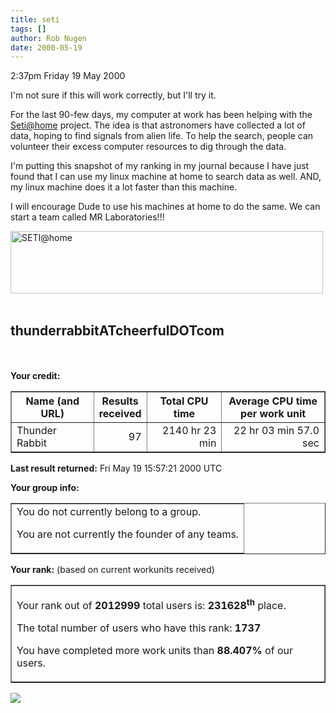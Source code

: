 ```yaml
---
title: seti
tags: []
author: Rob Nugen
date: 2000-05-19
---
```


<p class=date>2:37pm Friday 19 May 2000</p>

<p>I'm not sure if this will work correctly, but I'll try it.

<p>For the last 90-few days, my computer at work has been helping with the <a href="http://setiathome.berkeley.edu">Seti@home</a> project.  The idea is that astronomers have collected a lot of data, hoping to find signals from alien life.  To help the search, people can volunteer their excess computer resources to dig through the data.

<p>I'm putting this snapshot of my ranking in my journal because I have just found that I can use my linux machine at home to search data as well.  AND, my linux machine does it a lot faster than this machine.

<p>I will encourage Dude to use his machines at home to do the same.  We can start a team called MR Laboratories!!!

<p><img src=http://setiathome.ssl.berkeley.edu/images/better_banner.jpg width=500 height=100 alt='SETI@home' align=left>
<br clear=all><br>
<h2>thunderrabbitATcheerfulDOTcom</h2>
<br><br>
<b>Your credit: </b><br>
<table border=1><tr><th>Name (and URL)</th>
<th>Results<br>received</th>
<th>Total CPU time</th>
<th>Average CPU time<br>per work unit</th></tr>
<tr><td>Thunder Rabbit&nbsp;</td><td align=right>97</td>
<td align=right>2140 hr 23 min</td>
<td align=right>22 hr 03 min 57.0 sec</td></tr>
</table>
<p><b>Last result returned:</b> Fri May 19 15:57:21 2000 UTC
<p><b>Your group info: </b><br><table border="1"><tr><td>
You do not currently belong to a group.<br>
<p>You are not currently the founder of any teams.
</td></tr></table>
<p><b>Your rank:</b> (based on current workunits received) <br><table border="1"><tr><td>
<p>Your rank out of <b>2012999</b> total users is: <b>231628<sup>th</sup></b> place.
<p>The total number of users who have this rank: <b>1737</b>
<p>You have completed more work units than <b>88.407%</b> of our users.
</td></tr></table>

<p><img src="/images/rob/wL-ROB.gif">

